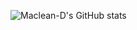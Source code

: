 ![Maclean-D's GitHub stats](https://github-readme-stats.vercel.app/api?username=Maclean-D&count_private=true&show_icons=true&bg_color=DEG,f98c28,e0545f,c945a0,ad3f95,9a92af,98a8af&title_color=ffffff)
